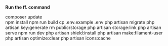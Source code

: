 <b>Run the ff. command</b>

composer update<br>
npm install
npm run build
cp .env.example .env
php artisan migrate
php artisan key:generate
rm public/storage
php artisan storage:link
php artisan serve
npm run dev
php artisan shield:install
php artisan make:filament-user
php artisan optimize:clear
php artisan icons:cache
